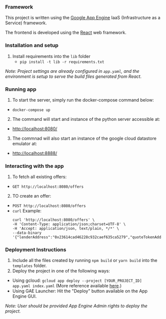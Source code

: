 ### Framework

This project is written using the [Google App Engine](https://cloud.google.com/appengine) IaaS (Infrastructure as a Service) framework.

The frontend is developed using the [React](https://github.com/facebookincubator/create-react-app) web framework.

### Installation and setup

1. Install requirements into the `lib` folder
   * `pip install -t lib -r requirements.txt`

<i>Note: Project settings are already configured in `app.yaml`, and the environment is setup to serve the build files generated from React.</i>

### Running app
1. To start the server, simply run the docker-compose command below:
  * `docker-compose up`
2. The command will start and instance of the python server accessible at:
  * [http://localhost:8080/](http://localhost:8080/)
3. The commnad will also start an instance of the google cloud datastore emulator at:
  * [http://localhost:8888/](http://localhost:8888/)

### Interacting with the app
1. To fetch all existing offers:
  * `GET http://localhost:8080/offers`
2. TO create an offer:
  * `POST http://localhost:8080/offers`
  * `curl` Example:
    ```
    curl 'http://localhost:8080/offers' \
    -H 'Content-Type: application/json;charset=UTF-8' \
    -H 'Accept: application/json, text/plain, */*' \
    --data-binary '{"lenderAddress":"0x23614cad46228c932caef635ca5279","quoteTokenAddress":"0x023e1abfc073d","baseTokenAddress":"0x73de023fc01ab","tokenPair":"OMG/ETH","loanQuantity":100,"loanToken":"OMG","loanTokenAddress":"0x73de023fc01ab","costAmount":10,"costToken":"ETH","ecSignature":"0xeb2f7a1e4f97ac36be057aa2d007c8e2cc6be9d09618390a29aadf9a839fa140593d8f34f3dd415edf21851c00e7ed78838003dd9b294e7a61a41a4def90b4051b"}'
    ```

### Deployment Instructions

1. Include all the files created by running `npm build` or `yarn build` into the `templates` folder.
2. Deploy the project in one of the following ways:
  * Using gcloud: `gcloud app deploy --project [YOUR_PROJECT_ID] app.yaml index.yaml` (More reference available [here](https://cloud.google.com/appengine/docs/standard/python/getting-started/deploying-the-application "GAE deployment using gcloud").)
  * Using GAE Launcher: Hit the "Deploy" button available on the App Engine GUI.

<i>Note: User should be provided App Engine Admin rights to deploy the project.</i>

